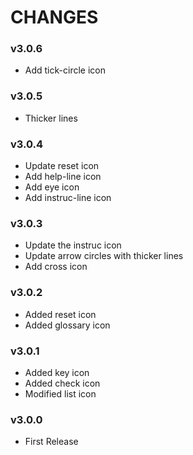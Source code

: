 # CHANGES

### v3.0.6
- Add tick-circle icon

### v3.0.5
- Thicker lines

### v3.0.4
- Update reset icon
- Add help-line icon
- Add eye icon
- Add instruc-line icon

### v3.0.3
- Update the instruc icon
- Update arrow circles with thicker lines
- Add cross icon

### v3.0.2
- Added reset icon
- Added glossary icon

### v3.0.1
- Added key icon
- Added check icon
- Modified list icon

### v3.0.0
- First Release
